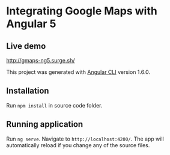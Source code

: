 # Integrating Google Maps with Angular 5

## Live demo

http://gmaps-ng5.surge.sh/

This project was generated with [Angular CLI](https://github.com/angular/angular-cli) version 1.6.0.

## Installation 

Run `npm install` in source code folder.

## Running application

 Run `ng serve`. Navigate to `http://localhost:4200/`. The app will automatically reload if you change any of the source files.

